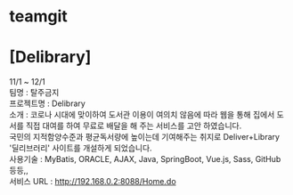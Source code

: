 # teamgit
# [Delibrary]

11/1 ~ 12/1  
팀명       :  탈주금지   
프로젝트명    :  Delibrary  
소개      :   코로나 시대에 맞이하여 도서관 이용이 여의치 않음에 따라 웹을 통해 집에서 도서를 직접 대여를 하여 무료로 배달을 해 주는 서비스를 고안 하였습니다.  
국민의 지적함양수준과 평균독서량에 높이는데 기여해주는 취지로 Deliver+Library '딜리브러리' 사이트를 개설하게 되었습니다.  
사용기술      :   MyBatis, ORACLE, AJAX, Java, SpringBoot, Vue.js, Sass, GitHub 등등,,  
서비스 URL    :   http://192.168.0.2:8088/Home.do  
